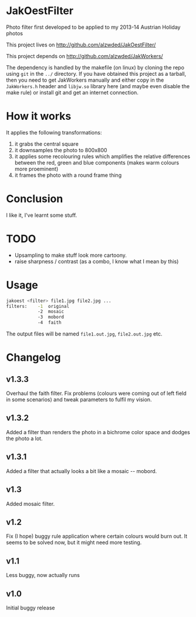 JakOestFilter
=============

Photo filter first developed to be applied to my 2013-14 Austrian Holiday photos

This project lives on http://github.com/alzwded/JakOestFilter/

This project depends on http://github.com/alzwded/JakWorkers/

The dependency is handled by the makefile (on linux) by cloning the repo using `git` in the `../` directory. If you have obtained this project as a tarball, then you need to get JakWorkers manually and either copy in the `JakWorkers.h` header and `libjw.so` library here (and maybe even disable the make rule) or install git and get an internet connection.

How it works
============

It applies the following transformations:

1. it grabs the central square
1. it downsamples the photo to 800x800
1. it applies some recolouring rules which amplifies the relative differences between the red, green and blue components (makes warm colours more proeminent)
1. it frames the photo with a round frame thing

Conclusion
==========

I like it, I've learnt some stuff.

TODO
====

* Upsampling to make stuff look more cartoony.
* raise sharpness / contrast (as a combo, I know what I mean by this)

Usage
=====

```sh
jakoest <filter> file1.jpg file2.jpg ...
filters:    -1  original
            -2  mosaic
            -3  mobord
            -4  faith
```

The output files will be named `file1.out.jpg`, `file2.out.jpg` etc.

Changelog
=========

v1.3.3
------

Overhaul the faith filter. Fix problems (colours were coming out of left field in some scenarios) and tweak parameters to fulfil my vision.

v1.3.2
------

Added a filter than renders the photo in a bichrome color space and dodges the photo a lot.

v1.3.1
------

Added a filter that actually looks a bit like a mosaic -- mobord.

v1.3
----

Added mosaic filter.

v1.2
----

Fix (I hope) buggy rule application where certain colours would burn out. It seems to be solved now, but it might need more testing.

v1.1
----

Less buggy, now actually runs

v1.0
----

Initial buggy release
